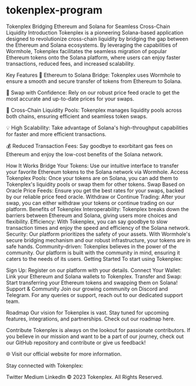 # tokenplex-program
Tokenplex
Bridging Ethereum and Solana for Seamless Cross-Chain Liquidity
Introduction
Tokenplex is a pioneering Solana-based application designed to revolutionize cross-chain liquidity by bridging the gap between the Ethereum and Solana ecosystems. By leveraging the capabilities of Wormhole, Tokenplex facilitates the seamless migration of popular Ethereum tokens onto the Solana platform, where users can enjoy faster transactions, reduced fees, and increased scalability.

Key Features
🌉 Ethereum to Solana Bridge: Tokenplex uses Wormhole to ensure a smooth and secure transfer of tokens from Ethereum to Solana.

💱 Swap with Confidence: Rely on our robust price feed oracle to get the most accurate and up-to-date prices for your swaps.

🔗 Cross-Chain Liquidity Pools: Tokenplex manages liquidity pools across both chains, ensuring efficient and seamless token swaps.

💡 High Scalability: Take advantage of Solana's high-throughput capabilities for faster and more efficient transactions.

💰 Reduced Transaction Fees: Say goodbye to exorbitant gas fees on Ethereum and enjoy the low-cost benefits of the Solana network.

How It Works
Bridge Your Tokens: Use our intuitive interface to transfer your favorite Ethereum tokens to the Solana network via Wormhole.
Access Tokenplex Pools: Once your tokens are on Solana, you can add them to Tokenplex's liquidity pools or swap them for other tokens.
Swap Based on Oracle Price Feeds: Ensure you get the best rates for your swaps, backed by our reliable price feed oracle.
Withdraw or Continue Trading: After your swap, you can either withdraw your tokens or continue trading on our platform.
Benefits of Tokenplex
Interoperability: Tokenplex breaks down the barriers between Ethereum and Solana, giving users more choices and flexibility.
Efficiency: With Tokenplex, you can say goodbye to slow transaction times and enjoy the speed and efficiency of the Solana network.
Security: Our platform prioritizes the safety of your assets. With Wormhole's secure bridging mechanism and our robust infrastructure, your tokens are in safe hands.
Community-driven: Tokenplex believes in the power of the community. Our platform is built with the community in mind, ensuring it caters to the needs of its users.
Getting Started
To start using Tokenplex:

Sign Up: Register on our platform with your details.
Connect Your Wallet: Link your Ethereum and Solana wallets to Tokenplex.
Transfer and Swap: Start transferring your Ethereum tokens and swapping them on Solana!
Support & Community
Join our growing community on Discord and Telegram. For any queries or support, reach out to our dedicated support team.

Roadmap
Our vision for Tokenplex is vast. Stay tuned for upcoming features, integrations, and partnerships. Check out our roadmap here.

Contribute
Tokenplex is always on the lookout for passionate contributors. If you believe in our mission and want to be a part of our journey, check out our GitHub repository and contribute or give us feedback!

🌐 Visit our official website for more information.

Stay connected with Tokenplex:

Twitter
Medium
LinkedIn
© 2023 Tokenplex. All Rights Reserved.
